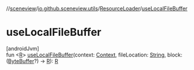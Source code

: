 //[sceneview](../../../index.md)/[io.github.sceneview.utils](../index.md)/[ResourceLoader](index.md)/[useLocalFileBuffer](use-local-file-buffer.md)

# useLocalFileBuffer

[androidJvm]\
fun &lt;[R](use-local-file-buffer.md)&gt; [useLocalFileBuffer](use-local-file-buffer.md)(context: [Context](https://developer.android.com/reference/kotlin/android/content/Context.html), fileLocation: [String](https://kotlinlang.org/api/latest/jvm/stdlib/kotlin/-string/index.html), block: ([ByteBuffer](https://developer.android.com/reference/kotlin/java/nio/ByteBuffer.html)?) -&gt; [R](use-local-file-buffer.md)): [R](use-local-file-buffer.md)

